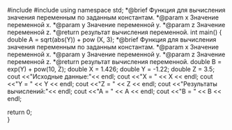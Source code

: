 #include <iostream>
#include <cmath>
using namespace std;
  *@brief Функция для вычисления значения переменным по заданным константам.
  *@param x Значение переменной x.
  *@param y Значение переменной y.
  *@param z Значение переменной z.
  *@return результат вычисления переменной.
int main()
{
  double A = sqrt(abs(Y)) + pow (X, 3);
    *@brief Функция для вычисления значения переменным по заданным константам.
    *@param x Значение переменной x.
    *@param y Значение переменной y.
    *@param z Значение переменной z.
    *@return результат вычисления переменной.
  double B = exp(Y) + pow(10, Z);
  double X = 1.426;
  double Y = -1.22;
  double Z = 3.5;
  cout <<"Исходные данные:"<< endl;
  cout <<"X = " << X << endl;
  cout <<"Y = " << Y << endl;
  cout <<"Z = " << Z << endl;
  cout <<"Результаты вычислений:"<< endl;
  cout <<"A = " << A << endl;
  cout <<"B = " << B << endl;

  return 0;  
}
